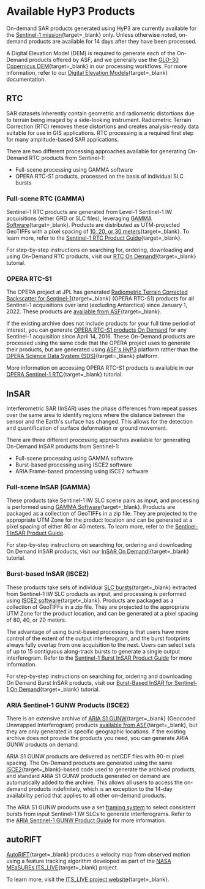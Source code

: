 # Available HyP3 Products

On-demand SAR products generated using HyP3 are currently available for the [Sentinel-1 mission](sentinel1.md "Sentinel-1 Mission" ){target=_blank} only. Unless otherwise noted, 
on-demand products are available for 14 days after they have been processed.

A Digital Elevation Model (DEM) is required to generate each of the On-Demand products offered by ASF, and we generally use the [GLO-30 Copernicus DEM](https://dataspace.copernicus.eu/explore-data/data-collections/copernicus-contributing-missions/collections-description/COP-DEM "Copernicus DEM" ){target=_blank} in our processing workflows. 
For more information, refer to our [Digital Elevation Models](dems.md "HyP3 DEM Documentation" ){target=_blank} documentation.

## RTC

SAR datasets inherently contain geometric and radiometric distortions due to terrain
being imaged by a side-looking instrument. Radiometric Terrain Correction (RTC) removes 
these distortions and creates analysis-ready data suitable for use in GIS applications.
RTC processing is a required first step for many amplitude-based SAR applications.

There are two different processing approaches available for generating On-Demand RTC products from Sentinel-1: 

  - Full-scene processing using GAMMA software 
  - OPERA RTC-S1 products, processed on the basis of individual SLC bursts

### Full-scene RTC (GAMMA)

Sentinel-1 RTC products are generated from Level-1 Sentinel-1 IW acquisitions (either GRD or SLC files), leveraging 
[GAMMA Software](https://gamma-rs.ch/gamma-software){target=_blank}. 
Products are distributed as UTM-projected GeoTIFFs with a pixel spacing of 
[10, 20, or 30 meters](guides/rtc_product_guide.md#pixel-spacing "RTC Pixel Spacing Documentation" ){target=_blank}. 
To learn more, refer to the [Sentinel-1 RTC Product Guide](guides/rtc_product_guide.md 
"Sentinel-1 RTC Product Guide" ){target=_blank}.

For step-by-step instructions on searching for, ordering, downloading and using On-Demand RTC products, visit our 
[RTC On Demand!](https://storymaps.arcgis.com/stories/2ead3222d2294d1fae1d11d3f98d7c35 "RTC On Demand! StoryMap" ){target=_blank} 
tutorial.

### OPERA RTC-S1 

The OPERA project at JPL has generated [Radiometric Terrain Corrected Backscatter for Sentinel-1](https://www.jpl.nasa.gov/go/opera/products/rtc-product/ "www.jpl.nasa.gov/go/opera/products/rtc-product" ){target=_blank} 
(OPERA RTC-S1) products for all Sentinel-1 acquisitions over land (excluding Antarctica) since January 1, 2022. 
These products are [available from ASF](https://search.asf.alaska.edu/#/?dataset=OPERA-S1&productTypes=RTC "Vertex search for OPERA RTC-S1 Products" ){target=_blank}. 

If the existing archive does not include products for your full time period of interest, you can generate 
[OPERA RTC-S1 products On Demand](guides/opera_rtc_product_guide.md "OPERA RTC for Sentinel-1 (RTC-S1) Product Guide") 
for any Sentinel-1 acquisition since April 14, 2016. These On-Demand products are processed 
using the same code that the OPERA project uses to generate their products, but are generated using 
[ASF's HyP3](https://hyp3-docs.asf.alaska.edu/ "hyp3-docs.asf.alaska.edu") 
platform rather than the 
[OPERA Science Data System (SDS)](https://software.nasa.gov/software/NPO-52101-1 "OPERA SDS" ){target=_blank} 
platform.

More information on accessing OPERA RTC-S1 products is available in our 
[OPERA Sentinel-1 RTC](https://storymaps.arcgis.com/stories/dc2807b444924fc3a76c117a2c909f8b "OPERA Sentinel-1 RTC StoryMap" ){target=_blank} 
tutorial.

## InSAR

Interferometric SAR (InSAR) uses the phase differences from repeat passes over the 
same area to identify regions where the distance between the sensor and the Earth's 
surface has changed. This allows for the detection and quantification of surface 
deformation or ground movement. 

There are three different processing approaches available for generating On-Demand InSAR products from Sentinel-1: 

  - Full-scene processing using GAMMA software 
  - Burst-based processing using ISCE2 software
  - ARIA Frame-based processing using ISCE2 software

### Full-scene InSAR (GAMMA)

These products take Sentinel-1 IW SLC scene pairs as input, and processing is performed 
using [GAMMA Software](https://gamma-rs.ch/gamma-software){target=_blank}. Products are 
packaged as a collection of GeoTIFFs in a zip file. They are projected to the appropriate 
UTM Zone for the product location and can be generated at a pixel spacing of either 80 or 40 meters. To learn more, 
refer to the [Sentinel-1 InSAR Product Guide](guides/insar_product_guide.md "Sentinel-1 InSAR Product Guide").

For step-by-step instructions on searching for, ordering and downloading On Demand InSAR products, visit our [InSAR On Demand!](https://storymaps.arcgis.com/stories/68a8a3253900411185ae9eb6bb5283d3 "InSAR On Demand! StoryMap" ){target=_blank} tutorial.

### Burst-based InSAR (ISCE2)

These products take sets of individual [SLC bursts](https://storymaps.arcgis.com/stories/88c8fe67933340779eddef212d76b8b8 "Sentinel-1 Bursts StoryMap" ){target=_blank} 
extracted from Sentinel-1 IW SLC products as input, and processing is performed using 
[ISCE2 software](https://github.com/isce-framework/isce2#readme "https://github.com/isce-framework/isce2" ){target=_blank}. Products are packaged as a collection of 
GeoTIFFs in a zip file. They are projected to the appropriate UTM Zone for the product 
location, and can be generated at a pixel spacing of 80, 40, or 20 meters. 

The advantage of using burst-based processing is that users have more control of the extent of the output interferogram, and the burst footprints always fully overlap from one acquisition to the next. Users can select sets of up to 15 contiguous along-track bursts to generate a single output interferogram. Refer to the [Sentinel-1 Burst InSAR Product Guide](guides/burst_insar_product_guide.md "Sentinel-1 Burst InSAR Product Guide") for more information.

For step-by-step instructions on searching for, ordering and downloading On Demand Burst InSAR products, visit our [Burst-Based InSAR for Sentinel-1 On Demand](https://storymaps.arcgis.com/stories/191bf1b6962c402086807390b3ce63b0 "Burst-Based InSAR for Sentinel-1 On Demand StoryMap" ){target=_blank} tutorial.

### ARIA Sentinel-1 GUNW Products (ISCE2)

There is an extensive archive of [ARIA S1 GUNW](https://aria.jpl.nasa.gov/products/standard-displacement-products.html "https://aria.jpl.nasa.gov" ){target=_blank} (Geocoded Unwrapped Interferogram) products 
[available from ASF](https://search.asf.alaska.edu/#/?maxResults=1000&dataset=SENTINEL-1%20INTERFEROGRAM%20(BETA) "Vertex search for ARIA S1 GUNW" ){target=_blank}, 
but they are only generated in specific geographic locations. If the existing archive does 
not provide the products you need, you can generate ARIA GUNW products on demand. 

ARIA S1 GUNW products are delivered as netCDF files with 90-m pixel spacing. The On-Demand 
products are generated using the same 
[ISCE2](https://github.com/isce-framework/isce2#readme "https://github.com/isce-framework/isce2" ){target=_blank}-based 
code used to generate the archived products, and standard ARIA S1 GUNW products 
generated on demand are automatically added to the archive. This allows all users to access the on-demand products 
indefinitely, which is an exception to the 14-day availability period that applies to all other on-demand products.

The ARIA S1 GUNW products use a set [framing system](guides/gunw_product_guide.md#aria-frame-ids "ARIA Sentinel-1 GUNW 
Product Guide: ARIA Frame IDs") to select consistent bursts from input Sentinel-1 IW SLCs to generate interferograms. 
Refer to the 
[ARIA Sentinel-1 GUNW Product Guide](guides/gunw_product_guide.md "ARIA Sentinel-1 GUNW Product Guide") 
for more information.

## autoRIFT

[AutoRIFT](https://github.com/leiyangleon/autoRIFT "https://github.com/leiyangleon/autoRIFT" ){target=_blank} produces a velocity map from
observed motion using a feature tracking algorithm developed as part of the 
[NASA MEaSUREs ITS_LIVE](https://its-live.jpl.nasa.gov/ "https://its-live.jpl.nasa.gov" ){target=_blank} project. 

To learn more, visit the [ITS_LIVE project website](https://its-live.jpl.nasa.gov/ "https://its-live.jpl.nasa.gov" ){target=_blank}.
